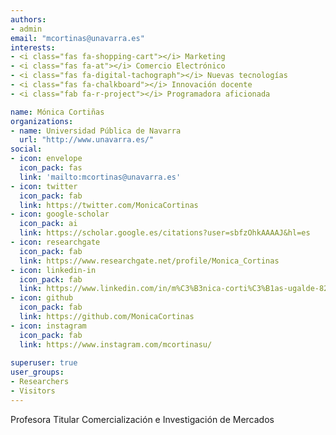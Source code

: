 ```yaml
---
authors:
- admin
email: "mcortinas@unavarra.es"
interests:
- <i class="fas fa-shopping-cart"></i> Marketing 
- <i class="fas fa-at"></i> Comercio Electrónico 
- <i class="fas fa-digital-tachograph"></i> Nuevas tecnologías 
- <i class="fas fa-chalkboard"></i> Innovación docente 
- <i class="fab fa-r-project"></i> Programadora aficionada

name: Mónica Cortiñas
organizations:
- name: Universidad Pública de Navarra
  url: "http://www.unavarra.es/"
social:
- icon: envelope
  icon_pack: fas
  link: 'mailto:mcortinas@unavarra.es'
- icon: twitter
  icon_pack: fab
  link: https://twitter.com/MonicaCortinas
- icon: google-scholar
  icon_pack: ai
  link: https://scholar.google.es/citations?user=sbfzOhkAAAAJ&hl=es
- icon: researchgate
  icon_pack: fab
  link: https://www.researchgate.net/profile/Monica_Cortinas    
- icon: linkedin-in
  icon_pack: fab
  link: https://www.linkedin.com/in/m%C3%B3nica-corti%C3%B1as-ugalde-82043033/ 
- icon: github
  icon_pack: fab
  link: https://github.com/MonicaCortinas
- icon: instagram
  icon_pack: fab
  link: https://www.instagram.com/mcortinasu/ 
  
superuser: true
user_groups:
- Researchers
- Visitors
---
```


Profesora Titular Comercialización e Investigación de Mercados
